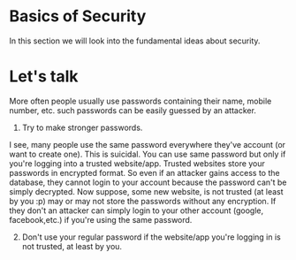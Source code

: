 # Basics of Security
In this section we will look into the fundamental ideas about security.

# Let's talk
More often people usually use passwords containing their name, mobile number, etc.
such passwords can be easily guessed by an attacker.

1. Try to make stronger passwords.

I see, many people use the same password everywhere they've account (or want to create one).
This is suicidal. You can use same password but only if you're logging into a trusted website/app.
Trusted websites store your passwords in encrypted format. So even if an attacker gains access to the database,
they cannot login to your account because the password can't be simply decrypted.
Now suppose, some new website, is not trusted (at least by you :p) may or may not store the passwords without any encryption.
If they don't an attacker can simply login to your other account (google, facebook,etc.) if you're using the same password.

2. Don't use your regular password if the website/app you're logging in is not trusted, at least by you.


